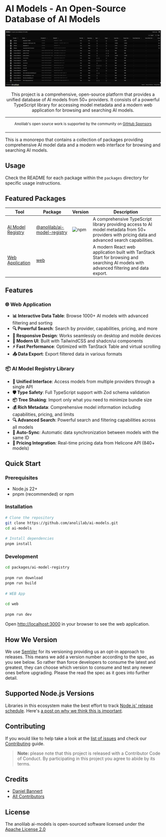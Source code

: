 # AI Models - An Open-Source Database of AI Models

<div align="center">
  <img src=".github/assets/intro.png" alt="AI Models Database Interface" width="800" />

This project is a comprehensive, open-source platform that provides a unified database of AI models from 50+ providers. It consists of a powerful TypeScript library for accessing model metadata and a modern web application for browsing and searching AI models.

</div>

---

<div align="center">
    <p>
        <sup>
            Anolilab's open source work is supported by the community on <a href="https://github.com/sponsors/prisis">GitHub Sponsors</a>
        </sup>
    </p>
</div>

---

This is a monorepo that contains a collection of packages providing comprehensive AI model data and a modern web interface for browsing and searching AI models.

## Usage

Check the README for each package within the `packages` directory for specific usage instructions.

## Featured Packages

| Tool                                                       | Package                                                                                                             | Version                                                                                                                   | Description                                                                                                                                     |
| ---------------------------------------------------------- | ------------------------------------------------------------------------------------------------------------------- | ------------------------------------------------------------------------------------------------------------------------- | ----------------------------------------------------------------------------------------------------------------------------------------------- |
| [AI Model Registry](https://github.com/anolilab/ai-models) | [@anolilab/ai-model-registry](https://github.com/anolilab/ai-models/blob/main/packages/ai-model-registry/README.md) | ![npm](https://img.shields.io/npm/v/@anolilab/ai-model-registry?style=flat-square&labelColor=292a44&color=663399&label=v) | A comprehensive TypeScript library providing access to AI model metadata from 50+ providers with pricing data and advanced search capabilities. |
| [Web Application](https://github.com/anolilab/ai-models)   | [web](https://github.com/anolilab/ai-models/blob/main/web/README.md)                                                |                                                                                                                           | A modern React web application built with TanStack Start for browsing and searching AI models with advanced filtering and data export.          |

## Features

### 🌐 Web Application

- **📊 Interactive Data Table**: Browse 1000+ AI models with advanced filtering and sorting
- **🔍 Powerful Search**: Search by provider, capabilities, pricing, and more
- **📱 Responsive Design**: Works seamlessly on desktop and mobile devices
- **🎨 Modern UI**: Built with TailwindCSS and shadcn/ui components
- **⚡ Fast Performance**: Optimized with TanStack Table and virtual scrolling
- **📤 Data Export**: Export filtered data in various formats

### 📦 AI Model Registry Library

- **🔄 Unified Interface**: Access models from multiple providers through a single API
- **🛡️ Type Safety**: Full TypeScript support with Zod schema validation
- **📦 Tree Shaking**: Import only what you need to minimize bundle size
- **💰 Rich Metadata**: Comprehensive model information including capabilities, pricing, and limits
- **🔍 Advanced Search**: Powerful search and filtering capabilities across all models
- **🔄 Auto-Sync**: Automatic data synchronization between models with the same ID
- **💸 Pricing Integration**: Real-time pricing data from Helicone API (840+ models)

## Quick Start

### Prerequisites

- Node.js 22+
- pnpm (recommended) or npm

### Installation

```bash
# Clone the repository
git clone https://github.com/anolilab/ai-models.git
cd ai-models

# Install dependencies
pnpm install
```

### Development

```bash
cd packages/ai-model-registry

pnpm run download
pnpm run build

# WEB App

cd web

pnpm run dev
```

Open [http://localhost:3000](http://localhost:3000) in your browser to see the web application.

## How We Version

We use [SemVer](https://semver.org/) for its versioning providing us an opt-in approach to releases.
This means we add a version number according to the spec, as you see below.
So rather than force developers to consume the latest and greatest, they can choose which version to consume and test any newer ones before upgrading.
Please the read the spec as it goes into further detail.

## Supported Node.js Versions

Libraries in this ecosystem make the best effort to track
[Node.js' release schedule](https://nodejs.org/en/about/releases/). Here's [a
post on why we think this is important](https://medium.com/the-node-js-collection/maintainers-should-consider-following-node-js-release-schedule-ab08ed4de71a).

## Contributing

If you would like to help take a look at the [list of issues](https://github.com/anolilab/ai-models/issues) and check our [Contributing](.github/CONTRIBUTING.md) guide.

> **Note:** please note that this project is released with a Contributor Code of Conduct. By participating in this project you agree to abide by its terms.

## Credits

- [Daniel Bannert](https://github.com/prisis)
- [All Contributors](https://github.com/anolilab/ai-models/graphs/contributors)

## License

The anolilab ai-models is open-sourced software licensed under the [Apache License 2.0](https://opensource.org/licenses/Apache-2.0)
